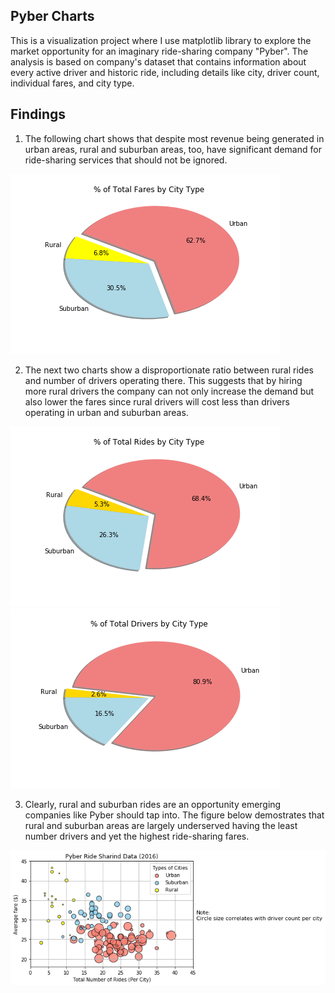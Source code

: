 ## Pyber Charts

This is a visualization project where I use matplotlib library to explore the market opportunity for an imaginary ride-sharing company "Pyber". The analysis is based on company's dataset that contains information about every active driver and historic ride, including details like city, driver count, individual fares, and city type.

## Findings
1. The following chart shows that despite most revenue being generated in urban areas, rural and suburban areas, too, have significant demand for ride-sharing services that should not be ignored.

![TotalFaresChart](https://github.com/DaryaRudych/05-Matplotlib/blob/master/TotalFaresChart.png?raw=true)

2. The next two charts show a disproportionate ratio between rural rides and number of drivers operating there. This suggests that by hiring more rural drivers the company can not only increase the demand but also lower the fares since rural drivers will cost less than drivers operating in urban and suburban areas.

![TotalRidesChart](https://github.com/DaryaRudych/05-Matplotlib/blob/master/TotalRidesChart.png?raw=true)
![TotalDriversChart](https://github.com/DaryaRudych/05-Matplotlib/blob/master/TotalDriversChart.png?raw=true)

3. Clearly, rural and suburban rides are an opportunity emerging companies like Pyber should tap into. The figure below demostrates that rural and suburban areas are largely underserved having the least number drivers and yet the highest ride-sharing fares. 

![BubblePlot_RideSharingData](https://github.com/DaryaRudych/05-Matplotlib/blob/master/BubblePlot_RideSharingData.png?raw=true)
